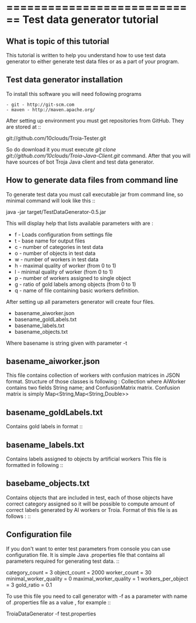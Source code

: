 ============================
Test data generator tutorial
============================
What is topic of this tutorial
------------------------------
This tutorial is written to help you understand how
to use test data generator to either generate test data 
files or as a part of your program.

Test data generator installation
--------------------------------
To install this software you will need following programs 

	- git - http://git-scm.com
	- maven - http://maven.apache.org/

After setting up environment you must get repositories from 
GitHub. They are stored at 
::

 git://github.com/10clouds/Troia-Tester.git

So do download it you must execute *git clone git://github.com/10clouds/Troia-Java-Client.git* command.
After that you will have sources of bot Troja Java client and test data generator.


How to generate data files from command line
--------------------------------------------
To generate test data you must call executable jar from command line, so
minimal command will look like this
::

 java -jar target/TestDataGenerator-0.5.jar 

This will display help that lists available parameters with
are :

 - f - Loads configuration from settings file
 - t - base name for output files
 - c - number of categories in test data
 - o - number of objects in test data
 - w - number of workers in test data
 - h - maximal quality of worker (from 0 to 1)
 - l - minimal quality of worker (from 0 to 1)
 - p - number of workers assigned to single object
 - g - ratio of gold labels among objects (from 0 to 1)
 - q -  name of file containing basic workers definition.


After setting up all parameters generator will create four files.

 - basename_aiworker.json
 - basename_goldLabels.txt
 - basename_labels.txt
 - basename_objects.txt

Where basename is string given with parameter -t 

basename_aiworker.json
----------------------
This file contains collection of workers with confusion matrices in
JSON format. Structure of those classes is following :
Collection<AiWorker> where AiWorker contains two fields String name;
and ConfusionMatrix matrix. Confusion matrix is simply Map<String,Map<String,Double>>

basename_goldLabels.txt
-----------------------
Contains gold labels in format 
::

 <object name><tabulation><category name>

basename_labels.txt
-------------------
Contains labels assigned to objects by artificial workers
This file is formatted in following 
::

 <worker name><tabulation><object name><tabulation><category name>

basebame_objects.txt
--------------------
Contains objects that are included in test, each of those objects
have correct category assigned so it will be possible to compute
amount of correct labels generated by AI workers or Troia.
Format of this file is as follows :
::
 
 <object name><tabulation><category name>

Configuration file
------------------
If you don't want to enter test parameters from console you can use
configuration file. It is simple Java .properties file that contains
all parameters required for generating test data. 
::

 category_count = 3
 object_count = 2000
 worker_count = 30
 minimal_worker_quality = 0
 maximal_worker_quality = 1
 workers_per_object = 3
 gold_ratio = 0.1

To use this file you need to call generator with -f as a parameter
with name of .properties file as a value , for example
::
  
 TroiaDataGenerator -f test.properties
